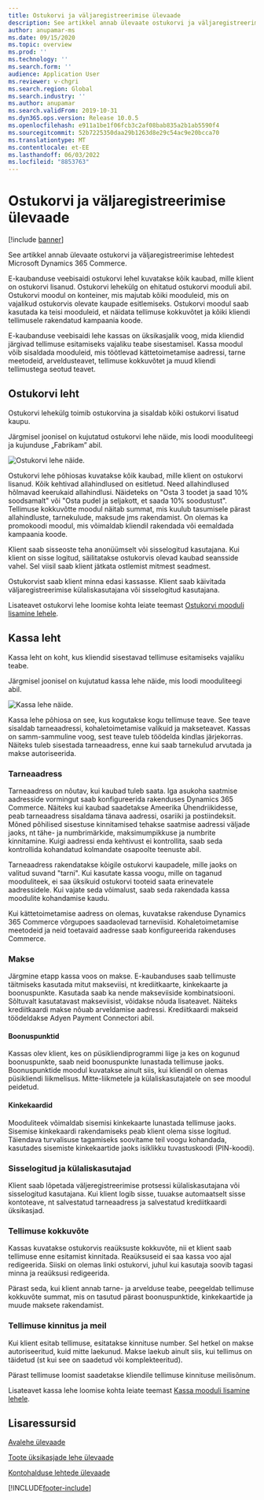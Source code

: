 ```yaml
---
title: Ostukorvi ja väljaregistreerimise ülevaade
description: See artikkel annab ülevaate ostukorvi ja väljaregistreerimise lehtedest Microsoft Dynamics 365 Commerce.
author: anupamar-ms
ms.date: 09/15/2020
ms.topic: overview
ms.prod: ''
ms.technology: ''
ms.search.form: ''
audience: Application User
ms.reviewer: v-chgri
ms.search.region: Global
ms.search.industry: ''
ms.author: anupamar
ms.search.validFrom: 2019-10-31
ms.dyn365.ops.version: Release 10.0.5
ms.openlocfilehash: e911a1be1f06fcb3c2af08bab835a2b1ab5590f4
ms.sourcegitcommit: 52b7225350daa29b1263d8e29c54ac9e20bcca70
ms.translationtype: MT
ms.contentlocale: et-EE
ms.lasthandoff: 06/03/2022
ms.locfileid: "8853763"
---
```

# <a name="cart-and-checkout-pages-overview"></a>Ostukorvi ja väljaregistreerimise ülevaade

[!include [banner](includes/banner.md)]

See artikkel annab ülevaate ostukorvi ja väljaregistreerimise lehtedest Microsoft Dynamics 365 Commerce.

E-kaubanduse veebisaidi ostukorvi lehel kuvatakse kõik kaubad, mille klient on ostukorvi lisanud. Ostukorvi lehekülg on ehitatud ostukorvi mooduli abil. Ostukorvi moodul on konteiner, mis majutab kõiki mooduleid, mis on vajalikud ostukorvis olevate kaupade esitlemiseks. Ostukorvi moodul saab kasutada ka teisi mooduleid, et näidata tellimuse kokkuvõtet ja kõiki kliendi tellimusele rakendatud kampaania koode.

E-kaubanduse veebisaidi lehe kassas on üksikasjalik voog, mida kliendid järgivad tellimuse esitamiseks vajaliku teabe sisestamisel. Kassa moodul võib sisaldada mooduleid, mis töötlevad kättetoimetamise aadressi, tarne meetodeid, arveldusteavet, tellimuse kokkuvõtet ja muud kliendi tellimustega seotud teavet.

## <a name="cart-page"></a>Ostukorvi leht

Ostukorvi lehekülg toimib ostukorvina ja sisaldab kõiki ostukorvi lisatud kaupu.

Järgmisel joonisel on kujutatud ostukorvi lehe näide, mis loodi mooduliteegi ja kujunduse „Fabrikam” abil.

![Ostukorvi lehe näide.](./media/cart2.PNG)

Ostukorvi lehe põhiosas kuvatakse kõik kaubad, mille klient on ostukorvi lisanud. Kõik kehtivad allahindlused on esitletud. Need allahindlused hõlmavad keerukaid allahindlusi. Näideteks on "Osta 3 toodet ja saad 10% soodsamalt" või "Osta pudel ja seljakott, et saada 10% soodustust". Tellimuse kokkuvõtte moodul näitab summat, mis kuulub tasumisele pärast allahindluste, tarnekulude, maksude jms rakendamist. On olemas ka promokoodi moodul, mis võimaldab kliendil rakendada või eemaldada kampaania koode.

Klient saab sisseoste teha anonüümselt või sisselogitud kasutajana. Kui klient on sisse logitud, säilitatakse ostukorvis olevad kaubad seansside vahel. Sel viisil saab klient jätkata ostlemist mitmest seadmest.

Ostukorvist saab klient minna edasi kassasse. Klient saab käivitada väljaregistreerimise külaliskasutajana või sisselogitud kasutajana.

Lisateavet ostukorvi lehe loomise kohta leiate teemast [Ostukorvi mooduli lisamine lehele](add-cart-module.md).

## <a name="checkout-page"></a>Kassa leht

Kassa leht on koht, kus kliendid sisestavad tellimuse esitamiseks vajaliku teabe.

Järgmisel joonisel on kujutatud kassa lehe näide, mis loodi mooduliteegi abil.

![Kassa lehe näide.](./media/Checkout.PNG)

Kassa lehe põhiosa on see, kus kogutakse kogu tellimuse teave. See teave sisaldab tarneaadressi, kohaletoimetamise valikuid ja makseteavet. Kassas on samm-sammuline voog, sest teave tuleb töödelda kindlas järjekorras. Näiteks tuleb sisestada tarneaadress, enne kui saab tarnekulud arvutada ja makse autoriseerida.

### <a name="shipping-address"></a>Tarneaadress

Tarneaadress on nõutav, kui kaubad tuleb saata. Iga asukoha saatmise aadresside vormingut saab konfigureerida rakenduses Dynamics 365 Commerce. Näiteks kui kaubad saadetakse Ameerika Ühendriikidesse, peab tarneaadress sisaldama tänava aadressi, osariiki ja postiindeksit. Mõned põhilised sisestuse kinnitamised tehakse saatmise aadressi väljade jaoks, nt tähe- ja numbrimärkide, maksimumpikkuse ja numbrite kinnitamine. Kuigi aadressi enda kehtivust ei kontrollita, saab seda kontrollida kohandatud kolmandate osapoolte teenuste abil.

Tarneaadress rakendatakse kõigile ostukorvi kaupadele, mille jaoks on valitud suvand "tarni". Kui kasutate kassa voogu, mille on taganud mooduliteek, ei saa üksikuid ostukorvi tooteid saata erinevatele aadressidele. Kui vajate seda võimalust, saab seda rakendada kassa moodulite kohandamise kaudu.

Kui kättetoimetamise aadress on olemas, kuvatakse rakenduse Dynamics 365 Commerce võrgupoes saadaolevad tarneviisid. Kohaletoimetamise meetodeid ja neid toetavaid aadresse saab konfigureerida rakenduses Commerce.

### <a name="payment"></a>Makse

Järgmine etapp kassa voos on makse. E-kaubanduses saab tellimuste täitmiseks kasutada mitut makseviisi, nt krediitkaarte, kinkekaarte ja boonuspunkte. Kasutada saab ka nende makseviiside kombinatsiooni. Sõltuvalt kasutatavast makseviisist, võidakse nõuda lisateavet. Näiteks krediitkaardi makse nõuab arveldamise aadressi. Krediitkaardi makseid töödeldakse Adyen Payment Connectori abil.

#### <a name="loyalty-points"></a>Boonuspunktid

Kassas olev klient, kes on püsikliendiprogrammi liige ja kes on kogunud boonuspunkte, saab neid boonuspunkte lunastada tellimuse jaoks. Boonuspunktide moodul kuvatakse ainult siis, kui kliendil on olemas püsikliendi liikmelisus. Mitte-liikmetele ja külaliskasutajatele on see moodul peidetud.

#### <a name="gift-cards"></a>Kinkekaardid

Mooduliteek võimaldab sisemisi kinkekaarte lunastada tellimuse jaoks. Sisemise kinkekaardi rakendamiseks peab klient olema sisse logitud. Täiendava turvalisuse tagamiseks soovitame teil voogu kohandada, kasutades sisemiste kinkekaartide jaoks isiklikku tuvastuskoodi (PIN-koodi).

### <a name="signed-in-and-guest-users"></a>Sisselogitud ja külaliskasutajad

Klient saab lõpetada väljeregistreerimise protsessi külaliskasutajana või sisselogitud kasutajana. Kui klient logib sisse, tuuakse automaatselt sisse kontoteave, nt salvestatud tarneaadress ja salvestatud krediitkaardi üksikasjad.

### <a name="order-summary"></a>Tellimuse kokkuvõte

Kassas kuvatakse ostukorvis reaüksuste kokkuvõte, nii et klient saab tellimuse enne esitamist kinnitada. Reaüksuseid ei saa kassa voo ajal redigeerida. Siiski on olemas linki ostukorvi, juhul kui kasutaja soovib tagasi minna ja reaüksusi redigeerida.

Pärast seda, kui klient annab tarne- ja arvelduse teabe, peegeldab tellimuse kokkuvõte summat, mis on tasutud pärast boonuspunktide, kinkekaartide ja muude maksete rakendamist.

### <a name="order-confirmation-and-email"></a>Tellimuse kinnitus ja meil

Kui klient esitab tellimuse, esitatakse kinnituse number. Sel hetkel on makse autoriseeritud, kuid mitte laekunud. Makse laekub ainult siis, kui tellimus on täidetud (st kui see on saadetud või komplekteeritud).

Pärast tellimuse loomist saadetakse kliendile tellimuse kinnituse meilisõnum.

Lisateavet kassa lehe loomise kohta leiate teemast [Kassa mooduli lisamine lehele](add-checkout-module.md).

## <a name="additional-resources"></a>Lisaressursid

[Avalehe ülevaade](quick-tour-home-page.md)

[Toote üksikasjade lehe ülevaade](quick-tour-pdp.md)

[Kontohalduse lehtede ülevaade](quick-tour-account-management.md)


[!INCLUDE[footer-include](../includes/footer-banner.md)]
